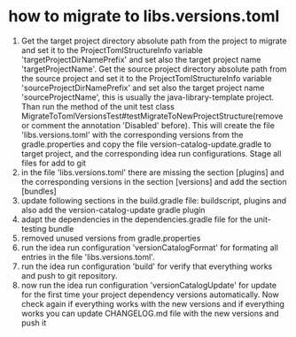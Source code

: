 # how to migrate to libs.versions.toml

1. Get the target project directory absolute path from the project to migrate and set it to the ProjectTomlStructureInfo
   variable 'targetProjectDirNamePrefix' and set also the target project name 'targetProjectName'. Get the source
   project directory absolute path from the source project and set it to the ProjectTomlStructureInfo variable
   'sourceProjectDirNamePrefix' and set also the target project name 'sourceProjectName', this is usually the
   java-library-template project. Than run the method of the unit test class
   MigrateToTomlVersionsTest#testMigrateToNewProjectStructure(remove or comment the annotation 'Disabled' before). This
   will create the file 'libs.versions.toml' with the corresponding versions from the gradle.properties and copy the
   file version-catalog-update.gradle to target project, and the corresponding idea run configurations. Stage all files
   for add to git
2. in the file 'libs.versions.toml' there are missing the section [plugins] and the corresponding versions in the
   section [versions] and add the section [bundles]
3. update following sections in the build.gradle file: buildscript, plugins and also add the version-catalog-update
   gradle plugin
4. adapt the dependencies in the dependencies.gradle file for the unit-testing bundle
5. removed unused versions from gradle.properties
6. run the idea run configuration 'versionCatalogFormat' for formating all entries in the file 'libs.versions.toml'.
7. run the idea run configuration 'build' for verify that everything works and push to git repository.
8. now run the idea run configuration 'versionCatalogUpdate' for update for the first time your project dependency
   versions automatically. Now check again if everything works with the new versions and if everything works you can
   update CHANGELOG.md file with the new versions and push it
